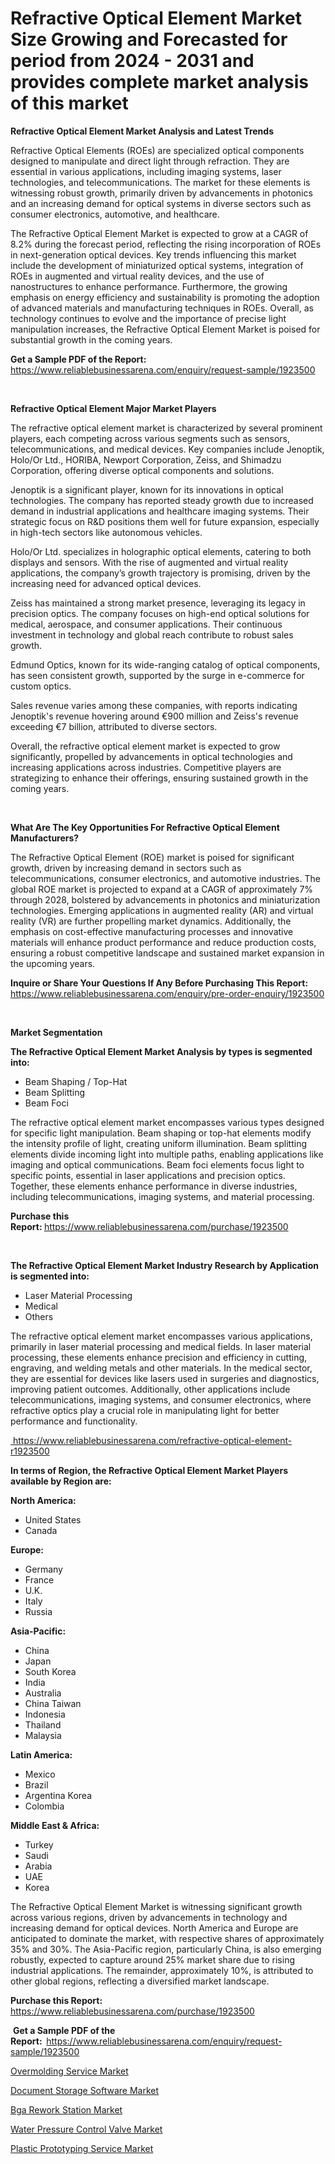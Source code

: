 <p><h1>Refractive Optical Element Market Size Growing and Forecasted for period from 2024 - 2031 and provides complete market analysis of this market</h1></p><p><strong>Refractive Optical Element Market Analysis and Latest Trends</strong></p>
<p><p>Refractive Optical Elements (ROEs) are specialized optical components designed to manipulate and direct light through refraction. They are essential in various applications, including imaging systems, laser technologies, and telecommunications. The market for these elements is witnessing robust growth, primarily driven by advancements in photonics and an increasing demand for optical systems in diverse sectors such as consumer electronics, automotive, and healthcare.</p><p>The Refractive Optical Element Market is expected to grow at a CAGR of 8.2% during the forecast period, reflecting the rising incorporation of ROEs in next-generation optical devices. Key trends influencing this market include the development of miniaturized optical systems, integration of ROEs in augmented and virtual reality devices, and the use of nanostructures to enhance performance. Furthermore, the growing emphasis on energy efficiency and sustainability is promoting the adoption of advanced materials and manufacturing techniques in ROEs. Overall, as technology continues to evolve and the importance of precise light manipulation increases, the Refractive Optical Element Market is poised for substantial growth in the coming years.</p></p>
<p><strong>Get a Sample PDF of the Report:&nbsp;</strong> <a href="https://www.reliablebusinessarena.com/enquiry/request-sample/1923500?utm_campaign=1813&utm_medium=2&utm_source=Github&utm_content=ia&utm_term=24102024&utm_id=refractive-optical-element">https://www.reliablebusinessarena.com/enquiry/request-sample/1923500</a></p>
<p>&nbsp;</p>
<p><strong>Refractive Optical Element Major Market Players</strong></p>
<p><p>The refractive optical element market is characterized by several prominent players, each competing across various segments such as sensors, telecommunications, and medical devices. Key companies include Jenoptik, Holo/Or Ltd., HORIBA, Newport Corporation, Zeiss, and Shimadzu Corporation, offering diverse optical components and solutions.</p><p>Jenoptik is a significant player, known for its innovations in optical technologies. The company has reported steady growth due to increased demand in industrial applications and healthcare imaging systems. Their strategic focus on R&D positions them well for future expansion, especially in high-tech sectors like autonomous vehicles.</p><p>Holo/Or Ltd. specializes in holographic optical elements, catering to both displays and sensors. With the rise of augmented and virtual reality applications, the company’s growth trajectory is promising, driven by the increasing need for advanced optical devices.</p><p>Zeiss has maintained a strong market presence, leveraging its legacy in precision optics. The company focuses on high-end optical solutions for medical, aerospace, and consumer applications. Their continuous investment in technology and global reach contribute to robust sales growth.</p><p>Edmund Optics, known for its wide-ranging catalog of optical components, has seen consistent growth, supported by the surge in e-commerce for custom optics. </p><p>Sales revenue varies among these companies, with reports indicating Jenoptik's revenue hovering around €900 million and Zeiss's revenue exceeding €7 billion, attributed to diverse sectors.</p><p>Overall, the refractive optical element market is expected to grow significantly, propelled by advancements in optical technologies and increasing applications across industries. Competitive players are strategizing to enhance their offerings, ensuring sustained growth in the coming years.</p></p>
<p>&nbsp;</p>
<p><strong>What Are The Key Opportunities For Refractive Optical Element Manufacturers?</strong></p>
<p><p>The Refractive Optical Element (ROE) market is poised for significant growth, driven by increasing demand in sectors such as telecommunications, consumer electronics, and automotive industries. The global ROE market is projected to expand at a CAGR of approximately 7% through 2028, bolstered by advancements in photonics and miniaturization technologies. Emerging applications in augmented reality (AR) and virtual reality (VR) are further propelling market dynamics. Additionally, the emphasis on cost-effective manufacturing processes and innovative materials will enhance product performance and reduce production costs, ensuring a robust competitive landscape and sustained market expansion in the upcoming years.</p></p>
<p><strong>Inquire or Share Your Questions If Any Before Purchasing This Report:</strong> <a href="https://www.reliablebusinessarena.com/enquiry/pre-order-enquiry/1923500?utm_campaign=1813&utm_medium=2&utm_source=Github&utm_content=ia&utm_term=24102024&utm_id=refractive-optical-element">https://www.reliablebusinessarena.com/enquiry/pre-order-enquiry/1923500</a></p>
<p>&nbsp;</p>
<p><strong>Market Segmentation</strong></p>
<p><strong>The Refractive Optical Element Market Analysis by types is segmented into:</strong></p>
<p><ul><li>Beam Shaping / Top-Hat</li><li>Beam Splitting</li><li>Beam Foci</li></ul></p>
<p><p>The refractive optical element market encompasses various types designed for specific light manipulation. Beam shaping or top-hat elements modify the intensity profile of light, creating uniform illumination. Beam splitting elements divide incoming light into multiple paths, enabling applications like imaging and optical communications. Beam foci elements focus light to specific points, essential in laser applications and precision optics. Together, these elements enhance performance in diverse industries, including telecommunications, imaging systems, and material processing.</p></p>
<p><strong>Purchase this Report:&nbsp;</strong><a href="https://www.reliablebusinessarena.com/purchase/1923500?utm_campaign=1813&utm_medium=2&utm_source=Github&utm_content=ia&utm_term=24102024&utm_id=refractive-optical-element">https://www.reliablebusinessarena.com/purchase/1923500</a></p>
<p>&nbsp;</p>
<p><strong>The Refractive Optical Element Market Industry Research by Application is segmented into:</strong></p>
<p><ul><li>Laser Material Processing</li><li>Medical</li><li>Others</li></ul></p>
<p><p>The refractive optical element market encompasses various applications, primarily in laser material processing and medical fields. In laser material processing, these elements enhance precision and efficiency in cutting, engraving, and welding metals and other materials. In the medical sector, they are essential for devices like lasers used in surgeries and diagnostics, improving patient outcomes. Additionally, other applications include telecommunications, imaging systems, and consumer electronics, where refractive optics play a crucial role in manipulating light for better performance and functionality.</p></p>
<p><a href="https://www.reliablebusinessarena.com/refractive-optical-element-r1923500?utm_campaign=1813&utm_medium=2&utm_source=Github&utm_content=ia&utm_term=24102024&utm_id=refractive-optical-element">&nbsp;https://www.reliablebusinessarena.com/refractive-optical-element-r1923500</a></p>
<p><strong>In terms of Region, the Refractive Optical Element Market Players available by Region are:</strong></p>
<p>
    <p> <strong> North America: </strong>
        <ul>
            <li>United States</li>
            <li>Canada</li>
        </ul>
        </p> 
    <p> <strong> Europe: </strong>
        <ul>
            <li>Germany</li>
            <li>France</li>
            <li>U.K.</li>
            <li>Italy</li>
            <li>Russia</li>
        </ul>
        </p> 
    <p> <strong> Asia-Pacific: </strong>
        <ul>
            <li>China</li>
            <li>Japan</li>
            <li>South Korea</li>
            <li>India</li>
            <li>Australia</li>
            <li>China Taiwan</li>
            <li>Indonesia</li>
            <li>Thailand</li>
            <li>Malaysia</li>
        </ul>
        </p> 
    <p> <strong> Latin America: </strong>
        <ul>
            <li>Mexico</li>
            <li>Brazil</li>
            <li>Argentina Korea</li>
            <li>Colombia</li>
        </ul>
        </p> 
    <p> <strong> Middle East & Africa: </strong>
        <ul>
            <li>Turkey</li>
            <li>Saudi</li>
            <li>Arabia</li>
            <li>UAE</li>
            <li>Korea</li>
        </ul>
    </p>
    </p>
<p><p>The Refractive Optical Element Market is witnessing significant growth across various regions, driven by advancements in technology and increasing demand for optical devices. North America and Europe are anticipated to dominate the market, with respective shares of approximately 35% and 30%. The Asia-Pacific region, particularly China, is also emerging robustly, expected to capture around 25% market share due to rising industrial applications. The remainder, approximately 10%, is attributed to other global regions, reflecting a diversified market landscape.</p></p>
<p><strong>Purchase this Report: </strong><a href="https://www.reliablebusinessarena.com/purchase/1923500?utm_campaign=1813&utm_medium=2&utm_source=Github&utm_content=ia&utm_term=24102024&utm_id=refractive-optical-element">https://www.reliablebusinessarena.com/purchase/1923500</a></p>
<p>&nbsp;<strong>Get a Sample PDF of the Report:&nbsp;&nbsp;</strong><a href="https://www.reliablebusinessarena.com/enquiry/request-sample/1923500?utm_campaign=1813&utm_medium=2&utm_source=Github&utm_content=ia&utm_term=24102024&utm_id=refractive-optical-element">https://www.reliablebusinessarena.com/enquiry/request-sample/1923500</a></p>
<p><strong></strong></p>
<p><p><a href="https://www.linkedin.com/pulse/future-trends-global-overmolding-service-market-insights-ovnac?utm_campaign=1813&utm_medium=2&utm_source=Github&utm_content=ia&utm_term=24102024&utm_id=refractive-optical-element">Overmolding Service Market</a></p><p><a href="https://www.linkedin.com/pulse/document-storage-software-market-innovations-trends-vqbec?utm_campaign=1813&utm_medium=2&utm_source=Github&utm_content=ia&utm_term=24102024&utm_id=refractive-optical-element">Document Storage Software Market</a></p><p><a href="https://issuu.com/reportprime-2/docs/bga-rework-station-market-size-2030_d0427987fde990?utm_campaign=1813&utm_medium=2&utm_source=Github&utm_content=ia&utm_term=24102024&utm_id=refractive-optical-element">Bga Rework Station Market</a></p><p><a href="https://issuu.com/reportprime-2/docs/water-pressure-control-valve-market_76cc0e54120222?utm_campaign=1813&utm_medium=2&utm_source=Github&utm_content=ia&utm_term=24102024&utm_id=refractive-optical-element">Water Pressure Control Valve Market</a></p><p><a href="https://www.linkedin.com/pulse/plastic-prototyping-service-market-global-regional-nvqvc?utm_campaign=1813&utm_medium=2&utm_source=Github&utm_content=ia&utm_term=24102024&utm_id=refractive-optical-element">Plastic Prototyping Service Market</a></p></p>